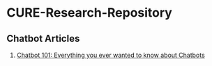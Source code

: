 # CURE-Research-Repository

## Chatbot Articles 
1. [Chatbot 101: Everything you ever wanted to know about Chatbots]("https://medium.com/botsupply/chatbot-101-everything-you-ever-wanted-to-know-about-chatbots-478c0b825dd0")

